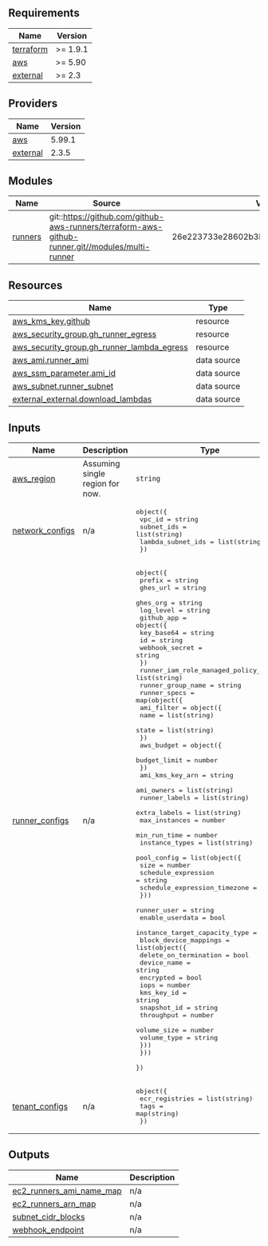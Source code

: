 <!-- BEGIN_TF_DOCS -->
## Requirements

| Name | Version |
|------|---------|
| <a name="requirement_terraform"></a> [terraform](#requirement\_terraform) | >= 1.9.1 |
| <a name="requirement_aws"></a> [aws](#requirement\_aws) | >= 5.90 |
| <a name="requirement_external"></a> [external](#requirement\_external) | >= 2.3 |

## Providers

| Name | Version |
|------|---------|
| <a name="provider_aws"></a> [aws](#provider\_aws) | 5.99.1 |
| <a name="provider_external"></a> [external](#provider\_external) | 2.3.5 |

## Modules

| Name | Source | Version |
|------|--------|---------|
| <a name="module_runners"></a> [runners](#module\_runners) | git::https://github.com/github-aws-runners/terraform-aws-github-runner.git//modules/multi-runner | 26e223733e28602b3b4ca8aee1134225f006b73f |

## Resources

| Name | Type |
|------|------|
| [aws_kms_key.github](https://registry.terraform.io/providers/hashicorp/aws/latest/docs/resources/kms_key) | resource |
| [aws_security_group.gh_runner_egress](https://registry.terraform.io/providers/hashicorp/aws/latest/docs/resources/security_group) | resource |
| [aws_security_group.gh_runner_lambda_egress](https://registry.terraform.io/providers/hashicorp/aws/latest/docs/resources/security_group) | resource |
| [aws_ami.runner_ami](https://registry.terraform.io/providers/hashicorp/aws/latest/docs/data-sources/ami) | data source |
| [aws_ssm_parameter.ami_id](https://registry.terraform.io/providers/hashicorp/aws/latest/docs/data-sources/ssm_parameter) | data source |
| [aws_subnet.runner_subnet](https://registry.terraform.io/providers/hashicorp/aws/latest/docs/data-sources/subnet) | data source |
| [external_external.download_lambdas](https://registry.terraform.io/providers/hashicorp/external/latest/docs/data-sources/external) | data source |

## Inputs

| Name | Description | Type | Default | Required |
|------|-------------|------|---------|:--------:|
| <a name="input_aws_region"></a> [aws\_region](#input\_aws\_region) | Assuming single region for now. | `string` | n/a | yes |
| <a name="input_network_configs"></a> [network\_configs](#input\_network\_configs) | n/a | <pre>object({<br/>    vpc_id            = string<br/>    subnet_ids        = list(string)<br/>    lambda_subnet_ids = list(string)<br/>  })</pre> | n/a | yes |
| <a name="input_runner_configs"></a> [runner\_configs](#input\_runner\_configs) | n/a | <pre>object({<br/>    prefix    = string<br/>    ghes_url  = string<br/>    ghes_org  = string<br/>    log_level = string<br/>    github_app = object({<br/>      key_base64     = string<br/>      id             = string<br/>      webhook_secret = string<br/>    })<br/>    runner_iam_role_managed_policy_arns = list(string)<br/>    runner_group_name                   = string<br/>    runner_specs = map(object({<br/>      ami_filter = object({<br/>        name  = list(string)<br/>        state = list(string)<br/>      })<br/>      aws_budget = object({<br/>        budget_limit = number<br/>      })<br/>      ami_kms_key_arn = string<br/>      ami_owners      = list(string)<br/>      runner_labels   = list(string)<br/>      extra_labels    = list(string)<br/>      max_instances   = number<br/>      min_run_time    = number<br/>      instance_types  = list(string)<br/>      pool_config = list(object({<br/>        size                         = number<br/>        schedule_expression          = string<br/>        schedule_expression_timezone = string<br/>      }))<br/>      runner_user                   = string<br/>      enable_userdata               = bool<br/>      instance_target_capacity_type = string<br/>      block_device_mappings = list(object({<br/>        delete_on_termination = bool<br/>        device_name           = string<br/>        encrypted             = bool<br/>        iops                  = number<br/>        kms_key_id            = string<br/>        snapshot_id           = string<br/>        throughput            = number<br/>        volume_size           = number<br/>        volume_type           = string<br/>      }))<br/>    }))<br/>  })</pre> | n/a | yes |
| <a name="input_tenant_configs"></a> [tenant\_configs](#input\_tenant\_configs) | n/a | <pre>object({<br/>    ecr_registries = list(string)<br/>    tags           = map(string)<br/>  })</pre> | n/a | yes |

## Outputs

| Name | Description |
|------|-------------|
| <a name="output_ec2_runners_ami_name_map"></a> [ec2\_runners\_ami\_name\_map](#output\_ec2\_runners\_ami\_name\_map) | n/a |
| <a name="output_ec2_runners_arn_map"></a> [ec2\_runners\_arn\_map](#output\_ec2\_runners\_arn\_map) | n/a |
| <a name="output_subnet_cidr_blocks"></a> [subnet\_cidr\_blocks](#output\_subnet\_cidr\_blocks) | n/a |
| <a name="output_webhook_endpoint"></a> [webhook\_endpoint](#output\_webhook\_endpoint) | n/a |
<!-- END_TF_DOCS -->
